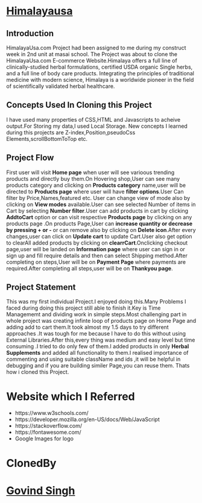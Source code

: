 
# <a href="https://himalayausa.com/">Himalayausa</a>
<h2>Introduction</h2>
<p>HimalayaUsa.com Project had been assigned to me during my construct week in 2nd unit at masai school. The Project was about to clone the HimalayaUsa.com E-commerce Website.Himalaya offers a full line of clinically-studied herbal formulations, certified USDA organic Single herbs, and a full line of body care products. Integrating the principles of traditional medicine with modern science, Himalaya is a worldwide pioneer in the field of scientifically validated herbal healthcare.
</p>
<h2>Concepts Used In Cloning this Project</h2>
<p>I have used many properties of CSS,HTML and Javascripts to acheive output.For Storing my data,I used Local Storage.
  New concepts I learned during this projects are Z-index,Position,pseudoCss Elements,scrollBottomToTop etc.
</p>
<h2>Project Flow</h2>
<p>First user will visit <strong>Home page</strong> when user will see varioous trending products and directly buy them.On Hovering shop,User can see many products category and clicking on <strong>Products category</strong> name,user will be directed to <strong>Products page</strong> where user will have <strong>filter options</strong>.User Can filter by Price,Names,featured etc. User can change view of mode also by clicking on <strong>View modes</strong> available.User can see selected Number of items in Cart by selecting <strong>Number filter</strong>.User can add products in cart by clicking  <strong>AddtoCart</strong> option or can visit  respective <strong>Products page</strong> by clicking on any products page .On products Page,User can <strong>increase quantity or decrease by pressing + or - </strong>or can remove also by clicking on <strong>Delete icon</strong>.After every changes,user can click on <strong>Update cart</strong> to update Cart.User also get option to clearAll added products by clicking on <strong>clearrCart</strong>.Onclicking checkout page,user will be landed on <strong>Information page</strong> where user can sign in or sign up and fill require details and then can select Shipping method.After completing on steps,User will be on <strong>Payment Page </strong>where payments are required.After completing all steps,user will be on <strong>Thankyou page</strong>.
</p>
<h2>Project Statement</h2>
<p>This was my first individual Project.I enjoyed doing this.Many Problems I faced during doing this project still able to finish it.Key is Time Managememt and dividing work in simple steps.Most challenging part in whole project was creating infinte loop of products page on Home Page and adding add to cart  them.It took almost my 1.5 days to try different approaches .It was tough for me because I have to do this without using External Libraries.After this,every thing was medium and easy level but time consuming .I tried to do only few of them.I added products in only <strong>Herbal Supplements</strong> and added all functionality to them.I realised importance of commenting and using suitable className and ids ,it will be helpful in debugging and if you are building similer Page,you can reuse them. Thats how i cloned this Project.
</p>

<h1>Website which I Referred</h1>
<ul>
  <li>https://www.w3schools.com/</li>
  <li>https://developer.mozilla.org/en-US/docs/Web/JavaScript</li>
  <li>https://stackoverflow.com/</li>
  <li>https://fontawesome.com/</li>
  <li>Google Images for logo</li>
  </ul>
<h1>ClonedBy</h1>

# <a href="https://github.com/Govindsingh29">Govind&nbsp;Singh</a>
 
    
